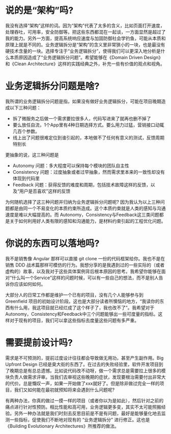# 说的是“架构”吗?

我没有选择“架构”这样的词。因为“架构”代表了太多的含义，比如页面打开速度，处理吞吐，可用率，安全防御等。把这些东西都混在一起谈，一方面显然是超过了我的能力。另外一方面，提高系统响应速度与加固防御社会学钓鱼，可能从本质和原理上就是不同的。业务逻辑拆分是“架构”的含义里非常狭小的一块，也是最没有硬技术含量的一块。选择专注于“业务逻辑拆分”，使得我们可以更深入地分析是什么本质原因造成了“业务逻辑拆分问题”。希望能够在《Domain Driven Design》和《Clean Architecture》这样的实践经典之外，补充一些有价值的观点和视角。

# 业务逻辑拆分问题是啥?

我所谓的业务逻辑拆分问题是指，如果没有做好业务逻辑拆分，可能在项目晚期造成以下三种问题：

* 拆了微服务之后做一个需求要拉很多人，代码写进来了就再也删不掉了
* 要么放任自流，1个App里有4种日期选择方式。要么用力过猛，营销接口动辄几百个参数。
* 线上出了问题很难定位到谁引起的，本地做不了任何有意义的测试，反馈周期特别长

更抽象的说，这三种问题是

* Autonomy 问题：多大程度可以保持每个模块的团队自主性
* Consistency 问题：过度抽象或者过早抽象，然而需求里本来的一致性却没有体现到代码里
* Feedback 问题：获得反馈的难度和周期，包括技术故障这样的反馈，以及“用户是否喜欢”这样的反馈

为何随机选择了这三种问题并归纳为业务逻辑拆分问题呢? 因为我认为以上三种问题都是由同一个不易变化的本质约束所造成。这个本质约束就是人类的感知与沟通速度是难以大幅提高的。而 Autonomy，Consistency与Feedback这三类问题都是关于如何利用好人类有限的感知和沟通能力，是材料约束引起的工程优化问题。

# 你说的东西可以落地吗?

我不是销售像 Angular 那样可以直接 git clone 一份的代码框架给你。我也不是在销售 DDD 战术篇那样可模仿的行为。我想分享的是我遇到过的一些实际的（或者虚构的）故事，以及我对于这些具体案例背后根本原因的思考。我希望你能够在面对“什么叫一个Service”这样的问题时候，可以有一些自己的想法，而不是别人告诉你应该如何如何。

大部分人的日常工作都是维护一个已有的项目，没有几个人能够参与到 Greenfield 项目的初始设计阶段。这也是大部分读者所懊恼的地方，“我读你的东西有什么用，我这项目就已经烂成了这个样子了，我也改不了”。我希望对于 Autonomy，Consistency和Feedback中三个问题能够出一些可度量的指标。这样对于现有的项目，我们可以拿这些指标去度量这些问题有多严重。

# 需要提前设计吗?

需求是不可预测的，提前过度设计往往都会导致做无用功，甚至产生副作用。Big Upfront Design 已经是臭大街的东西了。在过去的失败经验里，软件开发项目到了晚期总是有总总遗憾。比如说代码改不动呀，做一个需求总是需要拉上很多的模块负责人做需求评审。当我们去审视这些晚期的症状，发现要根治需要付出非常大的代价。总是慨叹一声，如果一开始做了xxx就好了。但是除非做过完全一样的项目，我们又如何能在最初就预知将来会遇到什么问题呢? 

有两种办法，你真的做过一摸一样的项目（或者你以为是如此），然后针对之前的痛点进行针对性预防。相比性能和高可用，业务逻辑更多变，其实不太可能照搬经验。另外一种办法就是我们时刻去反思目前是不是有问题，最好是能够量化地去监测一些指标，促使我们不断地对现有的 “业务逻辑拆分” 进行修正。这也是《Building Evolutionary Architectures》所推荐的做法。
